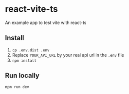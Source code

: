 # react-vite-ts
An example app to test vite with react-ts

## Install

1. `cp .env.dist .env`
2. Replace `YOUR_API_URL` by your real api url in the `.env` file
3. `npm install`

## Run locally

`npm run dev`

